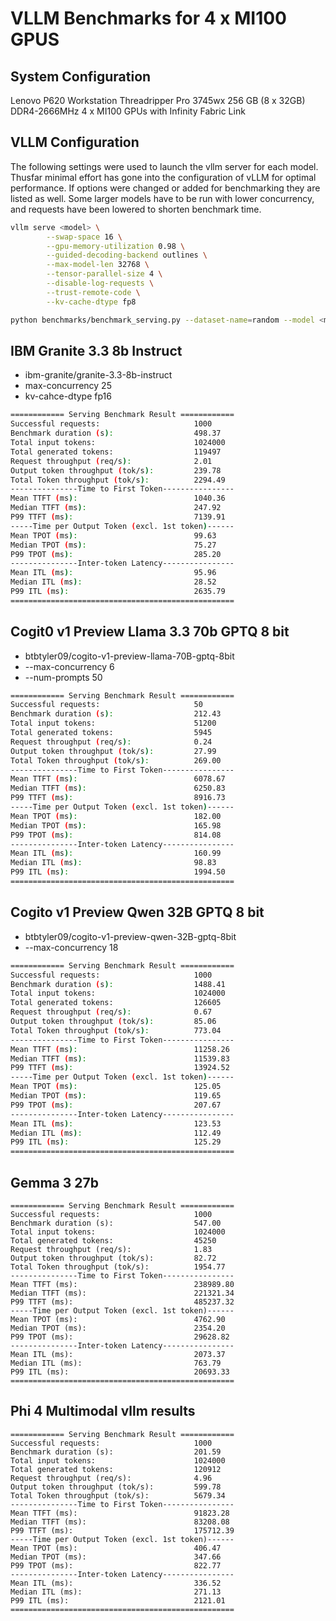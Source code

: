 # VLLM Benchmarks for 4 x MI100 GPUS

## System Configuration
Lenovo P620 Workstation
Threadripper Pro 3745wx
256 GB (8 x 32GB) DDR4-2666MHz
4 x MI100 GPUs with Infinity Fabric Link

## VLLM Configuration
The following settings were used to launch the vllm server for each model. Thusfar minimal effort has gone into the configuration of vLLM for optimal performance. If options were changed or added for benchmarking they are listed as well. Some larger models have to be run with lower concurrency, and requests have been lowered to shorten benchmark time.

```bash
vllm serve <model> \
        --swap-space 16 \
        --gpu-memory-utilization 0.98 \
        --guided-decoding-backend outlines \
        --max-model-len 32768 \
        --tensor-parallel-size 4 \
        --disable-log-requests \
        --trust-remote-code \
        --kv-cache-dtype fp8
```
```bash
python benchmarks/benchmark_serving.py --dataset-name=random --model <model> --max-concurrency 50
```
## IBM Granite 3.3 8b Instruct
* ibm-granite/granite-3.3-8b-instruct
* max-concurrency 25
* kv-cahce-dtype fp16

```bash
============ Serving Benchmark Result ============
Successful requests:                     1000      
Benchmark duration (s):                  498.37    
Total input tokens:                      1024000   
Total generated tokens:                  119497    
Request throughput (req/s):              2.01      
Output token throughput (tok/s):         239.78    
Total Token throughput (tok/s):          2294.49   
---------------Time to First Token----------------
Mean TTFT (ms):                          1040.36   
Median TTFT (ms):                        247.92    
P99 TTFT (ms):                           7139.91   
-----Time per Output Token (excl. 1st token)------
Mean TPOT (ms):                          99.63     
Median TPOT (ms):                        75.27     
P99 TPOT (ms):                           285.20    
---------------Inter-token Latency----------------
Mean ITL (ms):                           95.96     
Median ITL (ms):                         28.52     
P99 ITL (ms):                            2635.79   
==================================================
```

## Cogit0 v1 Preview Llama 3.3 70b GPTQ 8 bit
* btbtyler09/cogito-v1-preview-llama-70B-gptq-8bit
* --max-concurrency 6
* --num-prompts 50
```bash
============ Serving Benchmark Result ============
Successful requests:                     50        
Benchmark duration (s):                  212.43    
Total input tokens:                      51200     
Total generated tokens:                  5945      
Request throughput (req/s):              0.24      
Output token throughput (tok/s):         27.99     
Total Token throughput (tok/s):          269.00    
---------------Time to First Token----------------
Mean TTFT (ms):                          6078.67   
Median TTFT (ms):                        6250.83   
P99 TTFT (ms):                           8916.73   
-----Time per Output Token (excl. 1st token)------
Mean TPOT (ms):                          182.00    
Median TPOT (ms):                        165.98    
P99 TPOT (ms):                           814.08    
---------------Inter-token Latency----------------
Mean ITL (ms):                           160.99    
Median ITL (ms):                         98.83     
P99 ITL (ms):                            1994.50   
==================================================
```

## Cogito v1 Preview Qwen 32B GPTQ 8 bit
* btbtyler09/cogito-v1-preview-qwen-32B-gptq-8bit
* --max-concurrency 18
```bash
============ Serving Benchmark Result ============
Successful requests:                     1000      
Benchmark duration (s):                  1488.41   
Total input tokens:                      1024000   
Total generated tokens:                  126605    
Request throughput (req/s):              0.67      
Output token throughput (tok/s):         85.06     
Total Token throughput (tok/s):          773.04    
---------------Time to First Token----------------
Mean TTFT (ms):                          11258.26  
Median TTFT (ms):                        11539.83  
P99 TTFT (ms):                           13924.52  
-----Time per Output Token (excl. 1st token)------
Mean TPOT (ms):                          125.05    
Median TPOT (ms):                        119.65    
P99 TPOT (ms):                           207.67    
---------------Inter-token Latency----------------
Mean ITL (ms):                           123.53    
Median ITL (ms):                         112.49    
P99 ITL (ms):                            125.29    
==================================================
```

## Gemma 3 27b
```
============ Serving Benchmark Result ============
Successful requests:                     1000      
Benchmark duration (s):                  547.00    
Total input tokens:                      1024000   
Total generated tokens:                  45250     
Request throughput (req/s):              1.83      
Output token throughput (tok/s):         82.72     
Total Token throughput (tok/s):          1954.77   
---------------Time to First Token----------------
Mean TTFT (ms):                          238989.80 
Median TTFT (ms):                        221321.34 
P99 TTFT (ms):                           485237.32 
-----Time per Output Token (excl. 1st token)------
Mean TPOT (ms):                          4762.90   
Median TPOT (ms):                        2354.20   
P99 TPOT (ms):                           29628.82  
---------------Inter-token Latency----------------
Mean ITL (ms):                           2073.37   
Median ITL (ms):                         763.79    
P99 ITL (ms):                            20693.33  
==================================================
```

## Phi 4 Multimodal vllm results         
```
============ Serving Benchmark Result ============
Successful requests:                     1000      
Benchmark duration (s):                  201.59    
Total input tokens:                      1024000   
Total generated tokens:                  120912    
Request throughput (req/s):              4.96      
Output token throughput (tok/s):         599.78    
Total Token throughput (tok/s):          5679.34   
---------------Time to First Token----------------
Mean TTFT (ms):                          91823.28  
Median TTFT (ms):                        83208.08  
P99 TTFT (ms):                           175712.39 
-----Time per Output Token (excl. 1st token)------
Mean TPOT (ms):                          406.47    
Median TPOT (ms):                        347.66    
P99 TPOT (ms):                           822.77    
---------------Inter-token Latency----------------
Mean ITL (ms):                           336.52    
Median ITL (ms):                         271.13    
P99 ITL (ms):                            2121.01   
==================================================
```
